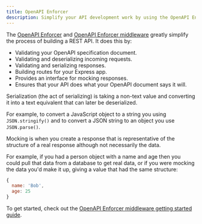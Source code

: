 ```yaml
---
title: OpenAPI Enforcer
description: Simplify your API development work by using the OpenAPI Enforcer to perform validations and serializations.
---
```


The [OpenAPI Enforcer](https://byu-oit.github.io/openapi-enforcer/) and [OpenAPI Enforcer middleware](https://byu-oit.github.io/openapi-enforcer-middleware/) greatly simplify the process of building a REST API. It does this by:

- Validating your OpenAPI specification document.
- Validating and deserializing incoming requests.
- Validating and serializing responses.
- Building routes for your Express app.
- Provides an interface for mocking responses.
- Ensures that your API does what your OpenAPI document says it will.

<question-answer q="What is serialization?">

Serialization (the act of serializing) is taking a non-text value and converting it into a text equivalent that can later be deserialized.

For example, to convert a JavaScript object to a string you using `JSON.stringify()` and to convert a JSON string to an object you use `JSON.parse()`.

</question-answer>

<question-answer q="What is mocking?">

Mocking is when you create a response that is representative of the structure of a real response although not necessarily the data.

For example, if you had a person object with a name and age then you could pull that data from a database to get real data, or if you were mocking the data you'd make it up, giving a value that had the same structure:

```js
{
  name: 'Bob',
  age: 25
}
```

</question-answer>

To get started, check out the [OpenAPI Enforcer middleware getting started guide](https://byu-oit.github.io/openapi-enforcer-middleware/2.x/getting-started).